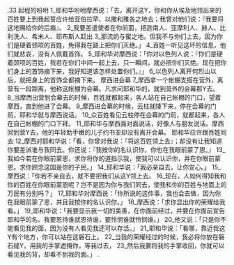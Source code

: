 .33 
起程的吩咐 
1_耶和华吩咐摩西说：「去，离开这Y，你和你从埃及地领出来的百姓要上到我起誓应许给亚伯拉罕、以撒和雅各之地去；我曾对他们说：『我要将这地赐给你的后裔』。 2_我要差遣使者在你前面，把迦南人、亚摩利人、赫人、比利洗人、希未人、耶布斯人赶出 3_那流奶与蜜之地。但我不与你们上去，因为你们是硬着颈项的百姓，免得我在路上把你们灭绝。」 
4_百姓一听见这坏的信息，他们就悲哀，没有人佩戴首饰。 5_耶和华对摩西说：「你对以色列人说：『你们是硬着颈项的百姓，我若在你们中间一起上去，只一瞬间，就必把你们灭绝。现在把你们身上的首饰摘下来，我好知道该怎样处置你们。』」 6_以色列人离开何烈山以后，就把身上的首饰全都摘下来。 
摩西进会幕 
7_摩西拿一个帐棚支搭在营外，离营有一段距离，他称这帐棚为会幕。凡求问耶和华的，就到营外的会幕那Y去。 8_当摩西出营到会幕去的时候，百姓就都起来，各人站在自己帐棚的门口，望着摩西，直到他进了会幕。 9_摩西进会幕的时候，云柱就降下来，停在会幕的门前，耶和华就与摩西说话。 10_众百姓看见云柱停在会幕的门前，就都起来，各人在自己帐棚的门口下拜。 11_耶和华与摩西面对面说话，好像人与朋友说话。摩西回到营Y去，他的年轻助手嫩的儿子约书亚却没有离开会幕。 
耶和华应许跟百姓同去 
12_摩西对耶和华说：「看，你曾对我说：『将这百姓领上去』；却没有让我知道你要差派谁与我同去。你还说：『我按你的名认识你，你也在我眼前蒙了恩。』 13_我如今若在你眼前蒙恩，求你将你的道指示我，使我可以认识你，并在你眼前蒙恩。求你顾念这国是你的子民。」 14_耶和华说：「我必亲自去，让你安心。」 15_摩西说：「你若不亲自去，就不要把我们从这Y领上去。 16_现在，人如何得知我和你的百姓在你眼前蒙恩呢？岂不是因为你与我们同去，使我和你的百姓与地面上的万民有分别吗？」 17_耶和华对摩西说：「你所说的这件事，我也会去做，因为你在我眼前蒙了恩，并且我按你的名认识你。」 18_摩西说：「求你显出你的荣耀给我看。」 19_耶和华说：「我要显示我一切的美善，在你面前经过，并要在你面前宣告耶和华的名。我要恩待谁就恩待谁，要怜悯谁就怜悯谁。」 20_他又说：「只是你不能看见我的面，因为没有人看见我还可以存活。」 21_耶和华说：「看哪，靠近我这Y有个地方，你可以站在这磐石上。 22_当我的荣耀经过的时候，我必将你放在磐石缝Y，用我的手掌遮掩你，等我过去， 23_然后我要将我的手掌收回，你就可以看见我的背，却看不到我的面。」 
.